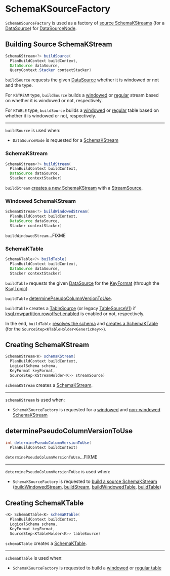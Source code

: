 # SchemaKSourceFactory

`SchemaKSourceFactory` is used as a factory of [source SchemaKStreams](#buildSource) (for a [DataSource](DataSource.md)) for [DataSourceNode](planner/DataSourceNode.md#schemaKStreamFactory).

## <span id="buildSource"> Building Source SchemaKStream

```java
SchemaKStream<?> buildSource(
  PlanBuildContext buildContext,
  DataSource dataSource,
  QueryContext.Stacker contextStacker)
```

`buildSource` requests the given [DataSource](DataSource.md) whether it is windowed or not and the type.

For `KSTREAM` type, `buildSource` builds a [windowed](#buildWindowedStream) or [regular](#buildStream) stream based on whether it is windowed or not, respectively.

For `KTABLE` type, `buildSource` builds a [windowed](#buildWindowedTable) or [regular](#buildTable) table based on whether it is windowed or not, respectively.

---

`buildSource` is used when:

* `DataSourceNode` is requested for a [SchemaKStream](planner/DataSourceNode.md#buildStream)

### <span id="buildStream"> SchemaKStream

```java
SchemaKStream<?> buildStream(
  PlanBuildContext buildContext,
  DataSource dataSource,
  Stacker contextStacker)
```

`buildStream` [creates a new SchemaKStream](#schemaKStream) with a [StreamSource](ExecutionStepFactory.md#streamSource).

### <span id="buildWindowedStream"> Windowed SchemaKStream

```java
SchemaKStream<?> buildWindowedStream(
  PlanBuildContext buildContext,
  DataSource dataSource,
  Stacker contextStacker)
```

`buildWindowedStream`...FIXME

### <span id="buildTable"> SchemaKTable

```java
SchemaKTable<?> buildTable(
  PlanBuildContext buildContext,
  DataSource dataSource,
  Stacker contextStacker)
```

`buildTable` requests the given [DataSource](DataSource.md) for the [KeyFormat](KeyFormat.md) (through the [KsqlTopic](DataSource.md#getKsqlTopic)).

`buildTable` [determinePseudoColumnVersionToUse](#determinePseudoColumnVersionToUse).

`buildTable` creates a [TableSource](ExecutionStepFactory.md#tableSource) (or legacy [TableSourceV1](ExecutionStepFactory.md#tableSourceV1)) if [ksql.rowpartition.rowoffset.enabled](KsqlConfig.md#KSQL_ROWPARTITION_ROWOFFSET_ENABLED) is enabled or not, respectively.

In the end, `buildTable` [resolves the schema](#resolveSchema) and [creates a SchemaKTable](#schemaKTable) (for the `SourceStep<KTableHolder<GenericKey>>`).

## <span id="schemaKStream"> Creating SchemaKStream

```java
SchemaKStream<K> schemaKStream(
  PlanBuildContext buildContext,
  LogicalSchema schema,
  KeyFormat keyFormat,
  SourceStep<KStreamHolder<K>> streamSource)
```

`schemaKStream` creates a [SchemaKStream](SchemaKStream.md).

---

`schemaKStream` is used when:

* `SchemaKSourceFactory` is requested for a [windowed](#buildWindowedStream) and [non-windowed SchemaKStream](#buildStream)

## <span id="determinePseudoColumnVersionToUse"> determinePseudoColumnVersionToUse

```java
int determinePseudoColumnVersionToUse(
  PlanBuildContext buildContext)
```

`determinePseudoColumnVersionToUse`...FIXME

---

`determinePseudoColumnVersionToUse` is used when:

* `SchemaKSourceFactory` is requested to [build a source SchemaKStream](#buildSource) ([buildWindowedStream](#buildWindowedStream), [buildStream](#buildStream), [buildWindowedTable](#buildWindowedTable), [buildTable](#buildTable))

## <span id="schemaKTable"> Creating SchemaKTable

```java
<K> SchemaKTable<K> schemaKTable(
  PlanBuildContext buildContext,
  LogicalSchema schema,
  KeyFormat keyFormat,
  SourceStep<KTableHolder<K>> tableSource)
```

`schemaKTable` creates a [SchemaKTable](SchemaKTable.md).

---

`schemaKTable` is used when:

* `SchemaKSourceFactory` is requested to build a [windowed](#buildWindowedTable) or [regular table](#buildTable)
